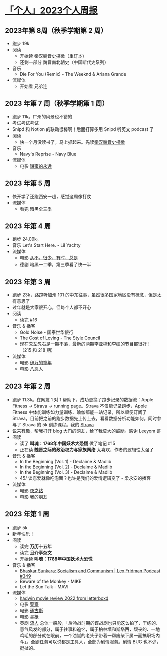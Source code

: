 # [「个人」2023个人周报](https://github.com/hadwinn/blog/issues/14)

## 2023年第 8周（秋季学期第 2 周）
- 跑步 19k
- 阅读
	- 开始读 秦汉魏晋史探微（重订本）
	- 还剩一部分 魏晋南北朝史（中国断代史系列）
- 音乐
	- Die For You (Remix) - The Weeknd & Ariana Grande
- 流媒体
	- 开始看 兄弟连
## 2023 年第 7 周（秋季学期第 1 周）
- 跑步 11k。广州的风景也不错的
- 考试考试考试
- Snipd 和 Notion 的联动很棒啊！后面打算多用 Snipd 听英文 podcast 了
- 阅读
	- 快一个月没读书了，马上抓起来。先读[秦汉魏晋史探微](https://book.douban.com/subject/6311230/)
- 音乐
	- Navy's Reprise - Navy Blue
- 流媒体
	- 电影 [‎甜蜜的永远](https://letterboxd.com/hadwin/film/cosy-dens/)
## 2023 年第 5 周
- 快开学了还跑西安一趟，感觉这周像打仗
- 流媒体
	- 看完 暗黑全三季
## 2023 年第 4 周
- 跑步 24.09k。
- 音乐 Let's Start Here. - Lil Yachty
- 流媒体
	- 电影 [‎从不，很少，有时，总是](https://letterboxd.com/hadwin/film/never-rarely-sometimes-always/)
	- 德剧 暗黑一二季，第三季看了快一半
## 2023 年第 3 周
- 跑步 23k，路跑听加州 101 的中东往事，虽然很多国家地区没有概念，但是太有意思了
- 过年就是大家很开心，但每个人都不开心
- 阅读
	- 读完 #16 
- 音乐 & 播客
	- Gold Noise - 国泰世华银行
	- The Cost of Loving - The Style Council
	- 现在忽左忽右是一期不落，最新的两期李亚楠和李硕的节目都很好！（215 和 218 期）
- 流媒体
	- 电影 [伊万的童年](https://letterboxd.com/hadwin/film/ivans-childhood/)
	- 电影 [八恶人](https://letterboxd.com/hadwin/film/the-hateful-eight/)
## 2023 年第 2 周
- 跑步 11.3k。在网友 1 对 1 帮助下，成功更换了跑步记录的数据流：Apple Fitness -> Strava -> running page。Strava 不仅能记录跑步，Apple Fitness 中体能训练如力量训练、瑜伽都能一站记录，所以顺便订阅了 Strava，目前把之前的跑步数据先上传上去，看看数据分析功能如何。同时参与了 Strava 的 5k 训练课程。我的 [Strava](https://www.strava.com/athletes/112494998) 
- 说来有趣，帮我打开 blog 大门的网友，给了我莫大的鼓励。感谢 Leeyom 哥
- 阅读
	- 读了 **叫魂：1768年中国妖术大恐慌** 做了笔记 #15 
	- 正在读 **魏晋之际的政治权力与家族网络** 太喜欢，作者的逻辑性太强了
- 音乐 & 播客
	- In the Beginning (Vol. 1) - Declaime & Madlib
	- In the Beginning (Vol. 2) - Declaime & Madlib
	- In the Beginning (Vol. 3) - Declaime & Madlib
	- 45/ 谈恋爱就像吃泡面？也许是我们的爱情逻辑变了 - 梁永安的播客
- 流媒体
	- 电影 [夜之钻](https://letterboxd.com/hadwin/film/diamonds-of-the-night/)
	- 电影 [我的朋友](https://letterboxd.com/hadwin/film/all-tomorrows-parties-2022/)

## 2023 年第 1 周
- 跑步 5k
- 新年快乐！
- 阅读
	- 读完  **万历十五年**
	- 读完  **且介亭杂文**
	- 开始读 **叫魂：1768年中国妖术大恐慌**
- 音乐 & 播客
	- [Bhaskar Sunkara: Socialism and Communism | Lex Fridman Podcast #349](https://twitter.com/hadwinjia/status/1610532776914325505)
	- Beware of the Monkey - MIKE
	- Let the Sun Talk - MAVI
- 流媒体
	- [hadwin movie review 2022 from letterboxd](https://letterboxd.com/hadwin/year/2022/)
	- 电影 [警察](https://letterboxd.com/hadwin/film/cops/)
	- 电影 [通古斯](https://letterboxd.com/hadwin/film/tungus/)
	- 电影 [寻枪](https://letterboxd.com/hadwin/film/the-missing-gun/)
	- 英剧 [流人](https://www.serializd.com/show/95480) 总体一般般，「后冷战时期的谍战剧也只能这么拍了，干练的、意气风发的部分，属于往事和追忆，属于柏林墙和斯塔西，颓丧的、一地鸡毛的部分就在眼前，一个油腻的老头子带着一帮废柴下属一面搞职场内斗」。全剧任务可以说都是工具人，全部为剧情服务。剧情 BUG 也不少，挺扯的。